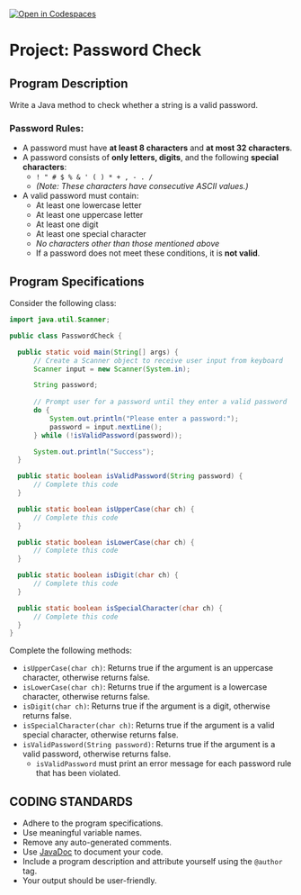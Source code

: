 [![Open in Codespaces](https://classroom.github.com/assets/launch-codespace-2972f46106e565e64193e422d61a12cf1da4916b45550586e14ef0a7c637dd04.svg)](https://classroom.github.com/open-in-codespaces?assignment_repo_id=18859515)
# Project: Password Check

## Program Description
Write a Java method to check whether a string is a valid password.

### Password Rules:
- A password must have **at least 8 characters** and **at most 32 characters**.
- A password consists of **only letters, digits**, and the following **special characters**:
  - `! " # $ % & ' ( ) * + , - . /`
  - *(Note: These characters have consecutive ASCII values.)*
- A valid password must contain:
  - At least one lowercase letter
  - At least one uppercase letter
  - At least one digit
  - At least one special character
  - *No characters other than those mentioned above*
  - If a password does not meet these conditions, it is **not valid**.

## Program Specifications
Consider the following class:

```java
import java.util.Scanner;

public class PasswordCheck {

  public static void main(String[] args) {
      // Create a Scanner object to receive user input from keyboard
      Scanner input = new Scanner(System.in);

      String password;
      
      // Prompt user for a password until they enter a valid password
      do {
          System.out.println("Please enter a password:");
          password = input.nextLine();
      } while (!isValidPassword(password));

      System.out.println("Success");
  } 

  public static boolean isValidPassword(String password) { 
      // Complete this code
  }

  public static boolean isUpperCase(char ch) {
      // Complete this code
  }

  public static boolean isLowerCase(char ch) {
      // Complete this code
  }

  public static boolean isDigit(char ch) {
      // Complete this code
  }

  public static boolean isSpecialCharacter(char ch) {
      // Complete this code
  }
}
```

Complete the following methods:
- `isUpperCase(char ch)`: Returns true if the argument is an uppercase character, otherwise returns false.
- `isLowerCase(char ch)`: Returns true if the argument is a lowercase character, otherwise returns false.
- `isDigit(char ch)`: Returns true if the argument is a digit, otherwise returns false.
- `isSpecialCharacter(char ch)`: Returns true if the argument is a valid special character, otherwise returns false.
- `isValidPassword(String password)`: Returns true if the argument is a valid password, otherwise returns false.
  - `isValidPassword` must print an error message for each password rule that has been violated.

## CODING STANDARDS
- Adhere to the program specifications.
- Use meaningful variable names.
- Remove any auto-generated comments.
- Use [JavaDoc](https://en.wikipedia.org/wiki/Javadoc) to document your code.
- Include a program description and attribute yourself using the `@author` tag.
- Your output should be user-friendly.
